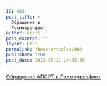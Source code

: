 ```yaml
---
ID: 483
post_title: >
  Обращение в
  Росморречфлот
author: apsrt
post_excerpt: ""
layout: post
permalink: /base/articles/483
published: true
post_date: 2013-07-11 14:35:00
---
```

<a href="http://www.apsrt.ru/docs/r436.rtf"><span style="text-decoration:underline;"> Обращение АПСРТ в Росморречфлот </span></a>